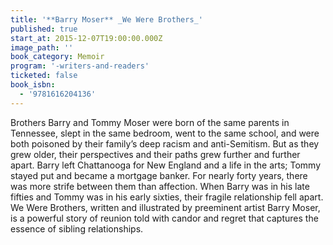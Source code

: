 ```yaml
---
title: '**Barry Moser** _We Were Brothers_'
published: true
start_at: 2015-12-07T19:00:00.000Z
image_path: ''
book_category: Memoir
program: '-writers-and-readers'
ticketed: false
book_isbn:
  - '9781616204136'
---
```


Brothers Barry and Tommy Moser were born of the same parents in Tennessee, slept in the same bedroom, went to the same school, and were both poisoned by their family’s deep racism and anti-Semitism. But as they grew older, their perspectives and their paths grew further and further apart. Barry left Chattanooga for New England and a life in the arts; Tommy stayed put and became a mortgage banker. For nearly forty years, there was more strife between them than affection. When Barry was in his late fifties and Tommy was in his early sixties, their fragile relationship fell apart. We Were Brothers, written and illustrated by preeminent artist Barry Moser, is a powerful story of reunion told with candor and regret that captures the essence of sibling relationships.